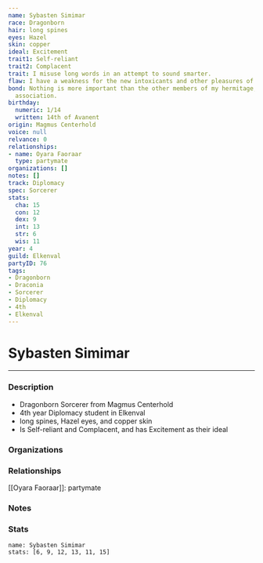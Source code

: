 ```yaml
---
name: Sybasten Simimar
race: Dragonborn
hair: long spines
eyes: Hazel
skin: copper
ideal: Excitement
trait1: Self-reliant
trait2: Complacent
trait: I misuse long words in an attempt to sound smarter.
flaw: I have a weakness for the new intoxicants and other pleasures of this land.
bond: Nothing is more important than the other members of my hermitage, order, or
  association.
birthday:
  numeric: 1/14
  written: 14th of Avanent
origin: Magmus Centerhold
voice: null
relvance: 0
relationships:
- name: Oyara Faoraar
  type: partymate
organizations: []
notes: []
track: Diplomacy
spec: Sorcerer
stats:
  cha: 15
  con: 12
  dex: 9
  int: 13
  str: 6
  wis: 11
year: 4
guild: Elkenval
partyID: 76
tags:
- Dragonborn
- Draconia
- Sorcerer
- Diplomacy
- 4th
- Elkenval
---
```

# Sybasten Simimar
---
### Description
- Dragonborn Sorcerer from Magmus Centerhold
- 4th year Diplomacy student in Elkenval
- long spines, Hazel eyes, and copper skin
- Is Self-reliant and Complacent, and has Excitement as their ideal

### Organizations

### Relationships
[[Oyara Faoraar]]: partymate

### Notes

### Stats
```statblock
name: Sybasten Simimar
stats: [6, 9, 12, 13, 11, 15]
```